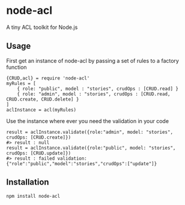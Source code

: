 node-acl
====

A tiny ACL toolkit for Node.js

## Usage

First get an instance of node-acl by passing a set of rules to a factory function

	{CRUD,acl} = require 'node-acl'
	myRules = [
		{ role: "public", model : "stories", crudOps : [CRUD.read] }
		{ role: "admin", model : "stories", crudOps : [CRUD.read, CRUD.create, CRUD.delete] }
	]
	aclInstance = acl(myRules)

Use the instance where ever you need the validation in your code

	result = aclInstance.validate({role:"admin", model: "stories", crudOps: [CRUD.create]})
	#> result : null
	result = aclInstance.validate({role:"public", model: "stories", crudOps: [CRUD.update]})
	#> result : failed validation:{"role":"public","model":"stories","crudOps":["update"]}
	
## Installation

	npm install node-acl

